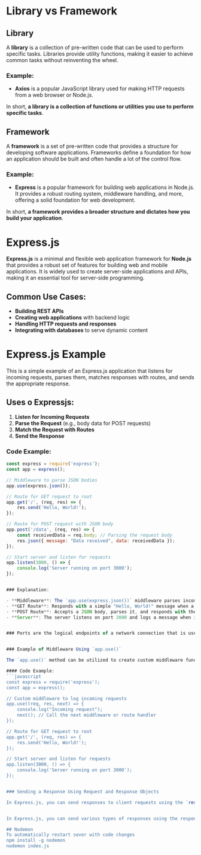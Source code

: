 # Library vs Framework

## Library
A **library** is a collection of pre-written code that can be used to perform specific tasks. Libraries provide utility functions, making it easier to achieve common tasks without reinventing the wheel.

### Example:
- **Axios** is a popular JavaScript library used for making HTTP requests from a web browser or Node.js.

In short, **a library is a collection of functions or utilities you use to perform specific tasks**.

## Framework
A **framework** is a set of pre-written code that provides a structure for developing software applications. Frameworks define a foundation for how an application should be built and often handle a lot of the control flow.

### Example:
- **Express** is a popular framework for building web applications in Node.js. It provides a robust routing system, middleware handling, and more, offering a solid foundation for web development.

In short, **a framework provides a broader structure and dictates how you build your application**.




# Express.js

**Express.js** is a minimal and flexible web application framework for **Node.js** that provides a robust set of features for building web and mobile applications. It is widely used to create server-side applications and APIs, making it an essential tool for server-side programming.

## Common Use Cases:
- **Building REST APIs**
- **Creating web applications** with backend logic
- **Handling HTTP requests and responses**
- **Integrating with databases** to serve dynamic content



# Express.js Example

This is a simple example of an Express.js application that listens for incoming requests, parses them, matches responses with routes, and sends the appropriate response.

## Uses o Expressjs:
1. **Listen for Incoming Requests**
2. **Parse the Request** (e.g., body data for POST requests)
3. **Match the Request with Routes**
4. **Send the Response**

### Code Example:
```javascript
const express = require('express');
const app = express();

// Middleware to parse JSON bodies
app.use(express.json());

// Route for GET request to root
app.get('/', (req, res) => {
    res.send('Hello, World!');
});

// Route for POST request with JSON body
app.post('/data', (req, res) => {
    const receivedData = req.body; // Parsing the request body
    res.json({ message: "Data received", data: receivedData });
});

// Start server and listen for requests
app.listen(3000, () => {
    console.log('Server running on port 3000');
});


### Explanation:

- **Middleware**: The `app.use(express.json())` middleware parses incoming JSON request bodies.
- **GET Route**: Responds with a simple "Hello, World!" message when a GET request is made to the root (`/`).
- **POST Route**: Accepts a JSON body, parses it, and responds with the received data.
- **Server**: The server listens on port 3000 and logs a message when it's running.


### Ports are the logical endpoints of a network connection that is used to exchange information between a web server and a web client


### Example of Middleware Using `app.use()`

The `app.use()` method can be utilized to create custom middleware functions that execute for incoming requests. Below is an example that logs a message for every incoming request.

#### Code Example:
```javascript
const express = require('express');
const app = express();

// Custom middleware to log incoming requests
app.use((req, res, next) => {
    console.log("Incoming request");
    next(); // Call the next middleware or route handler
});

// Route for GET request to root
app.get('/', (req, res) => {
    res.send('Hello, World!');
});

// Start server and listen for requests
app.listen(3000, () => {
    console.log('Server running on port 3000');
});


### Sending a Response Using Request and Response Objects

In Express.js, you can send responses to client requests using the `res` (response) object provided in your route handlers.


In Express.js, you can send various types of responses using the response object (`res`). This can include strings, objects, and arrays.

## Nodemon
To automatically restart sever with code changes 
npm install -g nodemon 
nodemon index.js
